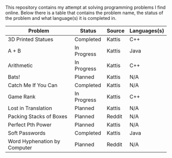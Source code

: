 This repository contains my attempt at solving programming problems I find online. Below there is a table that contains the problem name, the status of the problem and what language(s) it is completed in.

Problem | Status | Source | Languages(s)
------------ | ------------ | ------------ | ------------
3D Printed Statues | Completed | Kattis | C++
A + B | In Progress | Kattis | Java
Arithmetic | In Progress | Kattis | C++
Bats! | Planned | Kattis | N/A
Catch Me If You Can | Completed | Kattis | N/A
Game Rank | In Progress | Kattis | C++
Lost in Translation | Planned | Kattis | N/A
Packing Stacks of Boxes | Planned | Reddit | N/A
Perfect Pth Power | Planned | Kattis | N/A
Soft Passwords| Completed | Kattis | Java
Word Hyphenation by Computer | Planned | Reddit | N/A
